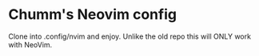 # Chumm's Neovim config

Clone into .config/nvim and enjoy. Unlike the old repo this will ONLY work with NeoVim.
